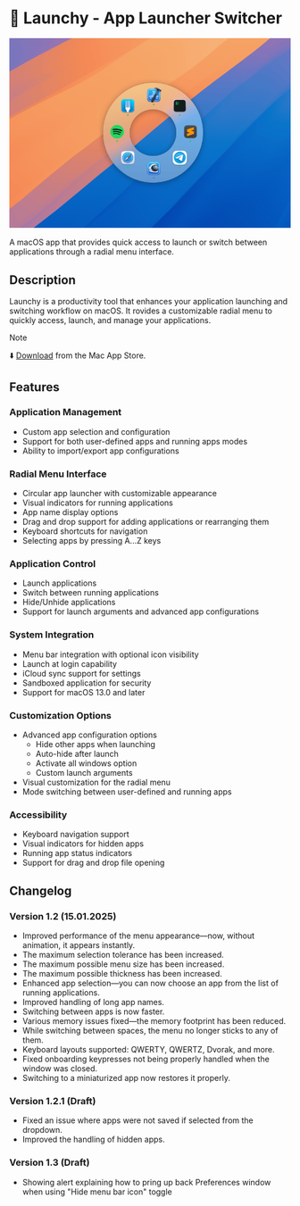 # 🔘 Launchy - App Launcher Switcher

![Launchy](./Assets/app.png)

A macOS app that provides quick access to launch or switch between applications through a radial menu interface.

## Description
Launchy is a productivity tool that enhances your application launching and switching workflow on macOS. It rovides a customizable radial menu to quickly access, launch, and manage your applications.

> [!NOTE]  
> ⬇️ [Download](https://apps.apple.com/de/app/launchy-app-launcher-switcher/id6739782043?l=en-GB&mt=12) from the Mac App Store.

## Features

### Application Management
- Custom app selection and configuration
- Support for both user-defined apps and running apps modes
- Ability to import/export app configurations

### Radial Menu Interface
- Circular app launcher with customizable appearance
- Visual indicators for running applications
- App name display options
- Drag and drop support for adding applications or rearranging them
- Keyboard shortcuts for navigation
- Selecting apps by pressing A...Z keys

### Application Control
- Launch applications
- Switch between running applications
- Hide/Unhide applications
- Support for launch arguments and advanced app configurations

### System Integration
- Menu bar integration with optional icon visibility
- Launch at login capability
- iCloud sync support for settings
- Sandboxed application for security
- Support for macOS 13.0 and later

### Customization Options
- Advanced app configuration options
  - Hide other apps when launching
  - Auto-hide after launch
  - Activate all windows option
  - Custom launch arguments
- Visual customization for the radial menu
- Mode switching between user-defined and running apps

### Accessibility
- Keyboard navigation support
- Visual indicators for hidden apps
- Running app status indicators
- Support for drag and drop file opening

## Changelog
### Version 1.2 (15.01.2025)
- Improved performance of the menu appearance—now, without animation, it appears instantly.
- The maximum selection tolerance has been increased.
- The maximum possible menu size has been increased.
- The maximum possible thickness has been increased.
- Enhanced app selection—you can now choose an app from the list of running applications.
- Improved handling of long app names.
- Switching between apps is now faster.
- Various memory issues fixed—the memory footprint has been reduced.
- While switching between spaces, the menu no longer sticks to any of them.
- Keyboard layouts supported: QWERTY, QWERTZ, Dvorak, and more.
- Fixed onboarding keypresses not being properly handled when the window was closed.
- Switching to a miniaturized app now restores it properly.

### Version 1.2.1 (Draft)
- Fixed an issue where apps were not saved if selected from the dropdown.
- Improved the handling of hidden apps.

### Version 1.3 (Draft)
- Showing alert explaining how to pring up back Preferences window when using "Hide menu bar icon" toggle
